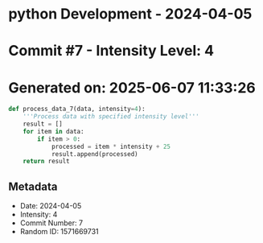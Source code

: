 ﻿# python Development - 2024-04-05
# Commit #7 - Intensity Level: 4
# Generated on: 2025-06-07 11:33:26
```python
def process_data_7(data, intensity=4):
    '''Process data with specified intensity level'''
    result = []
    for item in data:
        if item > 0:
            processed = item * intensity + 25
            result.append(processed)
    return result
```
## Metadata
- Date: 2024-04-05
- Intensity: 4
- Commit Number: 7
- Random ID: 1571669731
